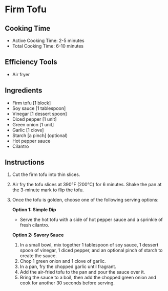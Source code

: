 # Firm Tofu

## Cooking Time

- Active Cooking Time: 2-5 minutes
- Total Cooking Time: 6-10 minutes

## Efficiency Tools

- Air fryer

## Ingredients

- Firm tofu [1 block]
- Soy sauce [1 tablespoon]
- Vinegar [1 dessert spoon]
- Diced pepper [1 unit]
- Green onion [1 unit]
- Garlic [1 clove]
- Starch [a pinch] (optional)
- Hot pepper sauce
- Cilantro

## Instructions

1.  Cut the firm tofu into thin slices.
2.  Air fry the tofu slices at 390°F (200°C) for 6 minutes. Shake the pan at the 3-minute mark to flip the tofu.
3.  Once the tofu is golden, choose one of the following serving options:

    **Option 1: Simple Dip**
    -   Serve the hot tofu with a side of hot pepper sauce and a sprinkle of fresh cilantro.

    **Option 2: Savory Sauce**
    1.  In a small bowl, mix together 1 tablespoon of soy sauce, 1 dessert spoon of vinegar, 1 diced pepper, and an optional pinch of starch to create the sauce.
    2.  Chop 1 green onion and 1 clove of garlic.
    3.  In a pan, fry the chopped garlic until fragrant.
    4.  Add the air-fried tofu to the pan and pour the sauce over it.
    5.  Bring the sauce to a boil, then add the chopped green onion and cook for another 30 seconds before serving.